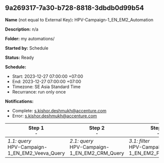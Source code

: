 ## 9a269317-7a30-b728-8818-3dbdb0d99b54

**Name** (not equal to External Key)**:** HPV-Campaign-1_EN_EM2_Automation

**Description:** n/a

**Folder:** my automations/

**Started by:** Schedule

**Status:** Ready

**Schedule:**

* Start: 2023-12-27 07:00:00 +07:00
* End: 2023-12-27 07:00:00 +07:00
* Timezone: SE Asia Standard Time
* Recurrance: run only once

**Notifications:**

* Complete: s.kishor.deshmukh@accenture.com
* Error: s.kishor.deshmukh@accenture.com

| Step 1<br>_<small>-</small>_ | Step 2<br>_<small>-</small>_ | Step 3<br>_<small>-</small>_ |
| --- | --- | --- |
| _1.1: query_<br>HPV-Campaign-1_EN_EM2_Veeva_Query | _2.1: query_<br>HPV-Campaign-1_EN_EM2_CRM_Query | _3.1: filter_<br>HPV-Campaign-1_EN_EM2_FLTR_Activity |
